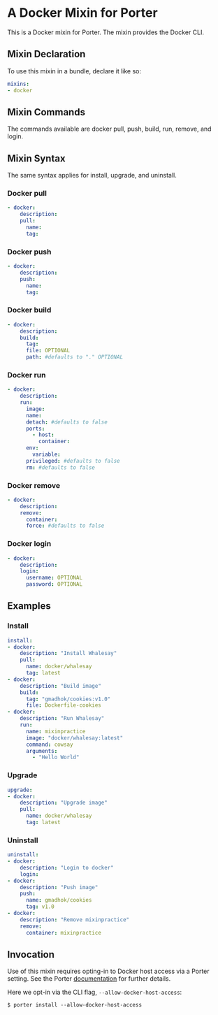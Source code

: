 # A Docker Mixin for Porter

This is a Docker mixin for Porter. The mixin provides the Docker CLI. 

## Mixin Declaration

To use this mixin in a bundle, declare it like so:

```yaml
mixins:
- docker
```

## Mixin Commands
The commands available are docker pull, push, build, run, remove, and login. 

## Mixin Syntax
The same syntax applies for install, upgrade, and uninstall.

### Docker pull
```yaml
- docker:
    description: 
    pull:
      name:
      tag:
```

### Docker push
```yaml
- docker:
    description: 
    push:
      name:
      tag:
```

### Docker build
```yaml
- docker:
    description: 
    build:
      tag: 
      file: OPTIONAL
      path: #defaults to "." OPTIONAL
```

### Docker run
```yaml
- docker:
    description:
    run:
      image:
      name:
      detach: #defaults to false
      ports:
        - host:
          container:
      env:
        variable: 
      privileged: #defaults to false
      rm: #defaults to false
```

### Docker remove
```yaml
- docker:
    description: 
    remove:
      container: 
      force: #defaults to false
```

### Docker login
```yaml
- docker:
    description:
    login: 
      username: OPTIONAL
      password: OPTIONAL
```

## Examples

### Install
```yaml
install:
- docker:
    description: "Install Whalesay"
    pull:
      name: docker/whalesay
      tag: latest
- docker:
    description: "Build image"
    build:
      tag: "gmadhok/cookies:v1.0"
      file: Dockerfile-cookies
- docker:
    description: "Run Whalesay"
    run:
      name: mixinpractice
      image: "docker/whalesay:latest"
      command: cowsay
      arguments:
        - "Hello World"
```

### Upgrade
```yaml
upgrade:
- docker:
    description: "Upgrade image"
    pull:
      name: docker/whalesay
      tag: latest
```

### Uninstall
```yaml
uninstall:
- docker:
    description: "Login to docker"
    login:
- docker:
    description: "Push image"
    push:
      name: gmadhok/cookies
      tag: v1.0
- docker:
    description: "Remove mixinpractice"
    remove:
      container: mixinpractice
```

## Invocation

Use of this mixin requires opting-in to Docker host access via a Porter setting.  See the Porter [documentation](https://porter.sh/configuration/#allow-docker-host-access) for further details.

Here we opt-in via the CLI flag, `--allow-docker-host-access`:
```shell
$ porter install --allow-docker-host-access
```